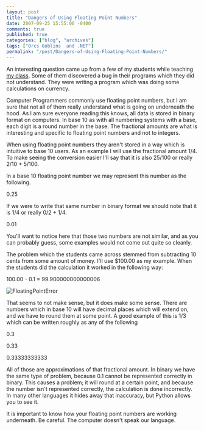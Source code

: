 ```yaml
---
layout: post
title: "Dangers of Using Floating Point Numbers"
date: 2007-09-25 15:55:00 -0400
comments: true
published: true
categories: ["blog", "archives"]
tags: ["Orcs Goblins  and .NET"]
permalink: "/post/Dangers-of-Using-Floating-Point-Numbers/"
---
```

<!-- more -->

<p>An interesting question came up from a few of my students while teaching <a href="http://aspadvice.com/blogs/name/archive/2007/09/25/Teaching-Introduction-to-Computer-Programming.aspx">my class</a>. Some of them discovered a bug in their programs which they did not understand. They were writing a program which was doing some calculations on currency.</p>
<p>Computer Programmers commonly use floating point numbers, but I am sure that not all of them really understand what is going on underneath the hood. As I am sure everyone reading this knows, all data is stored in binary format on computers. In base 10 as with all numbering systems with a base, each digit is a round number in the base. The fractional amounts are what is interesting and specific to floating point numbers and not to integers.</p>
<p>When using floating point numbers they aren't stored in a way which is intuitive to base 10 users. As an example I will use the fractional amount 1/4. To make seeing the conversion easier I'll say that it is also 25/100 or really 2/10 + 5/100.</p>
<p>In a base 10 floating point number we may represent this number as the following.</p>
<p>0.25</p>
<p>If we were to write that same number in binary format we should note that it is 1/4 or really 0/2 + 1/4.</p>
<p>0.01</p>
<p>You'll want to notice here that those two numbers are not similar, and as you can probably guess, some examples would not come out quite so cleanly.</p>
<p>The problem which the students came across stemmed from subtracting&nbsp;10 cents&nbsp;from some amount of money. I'll use $100.00 as my example. When the students did the calculation it worked in the following way:</p>
<p>100.00 - 0.1 = 99.900000000000006</p>
<p><img src="http://static.flickr.com/1088/1452877225_08cf99c95b.jpg" border="0" alt="FloatingPointError" /></p>
<p>That seems to not make sense, but it does make some sense. There are numbers which in base 10 will have decimal places which will extend on, and we have to round them at some point. A good example of this is 1/3 which can be written roughly as any of the following</p>
<p>0.3</p>
<p>0.33</p>
<p>0.33333333333</p>
<p>All of those are approximations of that fractional amount. In binary we have the same type of problem, because 0.1 cannot be represented correctly in binary.&nbsp;This causes a problem; it will round at a certain point, and because the number isn't represented correctly, the calculation is done incorrectly. In many other languages it hides away that inaccuracy, but Python allows you to see it.</p>
<p>It is important to know how your floating point numbers are working underneath. Be careful. The computer doesn't speak our language.</p>
